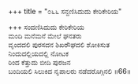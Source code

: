 +++
title = "೦೬೬ ಸನ್ದಣಿಸಿದುದು ಕೇರಿಕೇರಿಯ"

+++
ಸಂದಣಿಸಿದುದು ಕೇರಿಕೇರಿಯ  
ಮಂದಿ ಮನೆಮನೆ ಮೇಲೆ ಘನತರು  
ವೃಂದದಲಿ ಪುರಸದನ ಶಿಖರೌಘದಲಿ ಶೋಕಿಸುತ   
ನಿಂದುದಲ್ಲಿಯದಲ್ಲಿ ನೋಟಕ  
ರಿಂದ ಕೆತ್ತುದು ಬೀದಿ ಪುರಜನ   
ಬಂದಿಯಲಿ ಸಿಲುಕಿದ ನೃಪಾಲರು ನಡೆದರೊಗ್ಗಿನಲಿ    ॥66॥